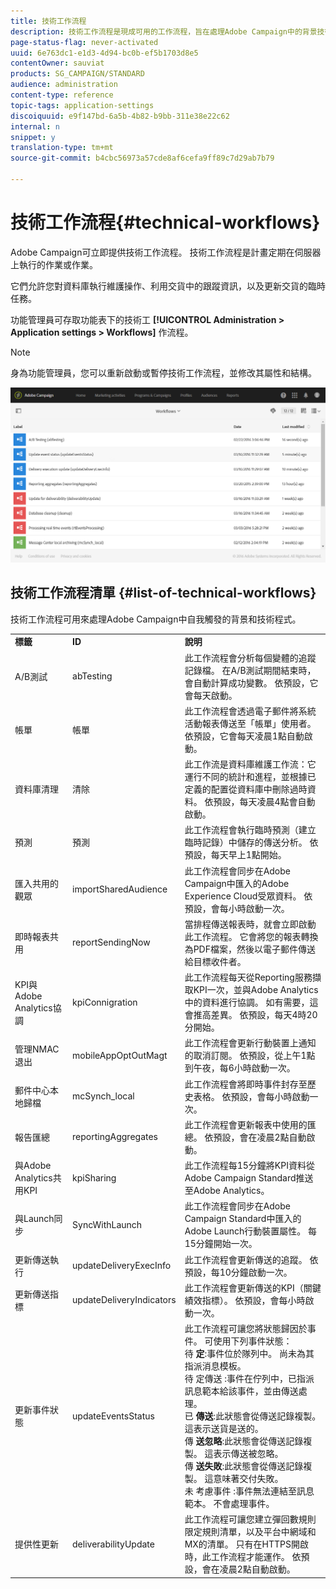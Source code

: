 ```yaml
---
title: 技術工作流程
description: 技術工作流程是現成可用的工作流程，旨在處理Adobe Campaign中的背景技術程式，以確保平台的正確行為。
page-status-flag: never-activated
uuid: 6e763dc1-e1d3-4d94-bc0b-ef5b1703d8e5
contentOwner: sauviat
products: SG_CAMPAIGN/STANDARD
audience: administration
content-type: reference
topic-tags: application-settings
discoiquuid: e9f147bd-6a5b-4b82-b9bb-311e38e22c62
internal: n
snippet: y
translation-type: tm+mt
source-git-commit: b4cbc56973a57cde8af6cefa9ff89c7d29ab7b79

---
```



# 技術工作流程{#technical-workflows}

Adobe Campaign可立即提供技術工作流程。 技術工作流程是計畫定期在伺服器上執行的作業或作業。

它們允許您對資料庫執行維護操作、利用交貨中的跟蹤資訊，以及更新交貨的臨時任務。

功能管理員可存取功能表下的技術工 **[!UICONTROL Administration > Application settings > Workflows]** 作流程。

>[!NOTE]
>
>身為功能管理員，您可以重新啟動或暫停技術工作流程，並修改其屬性和結構。

![](assets/technical_workflows.png)

## 技術工作流程清單 {#list-of-technical-workflows}

技術工作流程可用來處理Adobe Campaign中自我觸發的背景和技術程式。

<table> 
 <tbody> 
  <tr> 
   <td> <strong>標籤</strong><br /> </td> 
   <td> <strong>ID</strong><br /> </td> 
   <td> <strong>說明</strong><br /> </td> 
  </tr> 
  <tr> 
   <td> <span class="uicontrol">A/B測試</span><br /> </td> 
   <td> <span class="uicontrol">abTesting</span><br /> </td> 
   <td> 此工作流程會分析每個變體的追蹤記錄檔。 在A/B測試期間結束時，會自動計算成功變數。 依預設，它會每天啟動。<br /> </td> 
  </tr> 
  <tr> 
   <td> <span class="uicontrol">帳單</span><br /> </td> 
   <td> <span class="uicontrol">帳單</span><br /> </td> 
   <td> 此工作流程會透過電子郵件將系統活動報表傳送至「帳單」使用者。 依預設，它會每天凌晨1點自動啟動。<br /> </td> 
  </tr> 
  <tr> 
   <td> <span class="uicontrol">資料庫清理</span><br /> </td> 
   <td> <span class="uicontrol">清除</span><br /> </td> 
   <td> 此工作流是資料庫維護工作流：它運行不同的統計和進程，並根據已定義的配置從資料庫中刪除過時資料。 依預設，每天凌晨4點會自動啟動。<br /> </td> 
  </tr> 
  <tr> 
   <td> <span class="uicontrol">預測</span><br /> </td> 
   <td> <span class="uicontrol">預測</span><br /> </td> 
   <td> 此工作流程會執行臨時預測（建立臨時記錄）中儲存的傳送分析。 依預設，每天早上1點開始。 <br /> </td> 
  </tr> 
  <tr> 
   <td> <span class="uicontrol">匯入共用的觀眾</span><br /> </td> 
   <td> <span class="uicontrol">importSharedAudience</span><br /> </td> 
   <td> 此工作流程會同步在Adobe Campaign中匯入的Adobe Experience Cloud受眾資料。 依預設，會每小時啟動一次。<br /> </td> 
  </tr> 
  <tr> 
   <td> <span class="uicontrol">即時報表共用</span><br /> </td> 
   <td> <span class="uicontrol">reportSendingNow</span><br /> </td> 
   <td> 當排程傳送報表時，就會立即啟動此工作流程。 它會將您的報表轉換為PDF檔案，然後以電子郵件傳送給目標收件者。<br /> </td> 
  </tr> 
  <tr> 
   <td> <span class="uicontrol">KPI與Adobe Analytics協調</span><br /> </td> 
   <td> <span class="uicontrol">kpiConnigration</span><br /> </td> 
   <td> 此工作流程每天從Reporting服務擷取KPI一次，並與Adobe Analytics中的資料進行協調。 如有需要，這會推高差異。 依預設，每天4時20分開始。<br /> </td> 
  </tr> 
  <tr> 
   <td> <span class="uicontrol">管理NMAC退出</span><br /> </td> 
   <td> <span class="uicontrol">mobileAppOptOutMagt</span><br /> </td> 
   <td> 此工作流程會更新行動裝置上通知的取消訂閱。 依預設，從上午1點到午夜，每6小時啟動一次。<br /> </td> 
  </tr> 
  <tr> 
   <td> <span class="uicontrol">郵件中心本地歸檔</span><br /> </td> 
   <td> <span class="uicontrol">mcSynch_local</span><br /> </td> 
   <td> 此工作流程會將即時事件封存至歷史表格。 依預設，會每小時啟動一次。<br /> </td> 
  </tr> 
  <tr> 
   <td> <span class="uicontrol">報告匯總</span><br /> </td> 
   <td> <span class="uicontrol">reportingAggregates</span><br /> </td> 
   <td> 此工作流程會更新報表中使用的匯總。 依預設，會在凌晨2點自動啟動。<br /> </td> 
  </tr> 
  <tr> 
   <td> <span class="uicontrol">與Adobe Analytics共用KPI</span><br /> </td> 
   <td> <span class="uicontrol">kpiSharing</span><br /> </td> 
   <td> 此工作流程每15分鐘將KPI資料從Adobe Campaign Standard推送至Adobe Analytics。<br /> </td> 
  </tr> 
    </tr> 
   <tr> 
   <td> <span class="uicontrol">與Launch同步</span><br /> </td> 
   <td> <span class="uicontrol">SyncWithLaunch</span><br /> </td> 
   <td> 此工作流程會同步在Adobe Campaign Standard中匯入的Adobe Launch行動裝置屬性。 每15分鐘開始一次。<br /> </td> 
  </tr>
  <tr> 
   <td> <span class="uicontrol">更新傳送執行</span><br /> </td> 
   <td> <span class="uicontrol">updateDeliveryExecInfo</span><br /> </td> 
   <td> 此工作流程會更新傳送的追蹤。 依預設，每10分鐘啟動一次。<br /> </td> 
  </tr> 
  <tr> 
   <td> <span class="uicontrol">更新傳送指標</span><br /> </td> 
   <td> <span class="uicontrol">updateDeliveryIndicators</span><br /> </td> 
   <td> 此工作流程會更新傳送的KPI（關鍵績效指標）。 依預設，會每小時啟動一次。<br /> </td> 
  </tr> 
  <tr> 
   <td> <span class="uicontrol">更新事件狀態</span><br /> </td> 
   <td> <span class="uicontrol">updateEventsStatus</span><br /> </td> 
   <td> 此工作流程可讓您將狀態歸因於事件。 可使用下列事件狀態：<br /> 待 <strong>定</strong>:事件位於隊列中。 尚未為其指派消息模板。<br /> 待 <span class="uicontrol">定傳送</span> :事件在佇列中，已指派訊息範本給該事件，並由傳送處理。<br /> 已 <strong>傳送</strong>:此狀態會從傳送記錄複製。 這表示送貨是送的。<br /> 傳 <strong>送忽略</strong>:此狀態會從傳送記錄複製。 這表示傳送被忽略。<br /> 傳 <strong>送失敗</strong>:此狀態會從傳送記錄複製。 這意味著交付失敗。<br /> 未 <span class="uicontrol">考慮事件</span> :事件無法連結至訊息範本。 不會處理事件。<br /> </td> 
  </tr> 
  <tr> 
   <td> <span class="uicontrol">提供性更新</span><br /> </td> 
   <td> <span class="uicontrol">deliverabilityUpdate</span><br /> </td> 
   <td> 此工作流程可讓您建立彈回數規則限定規則清單，以及平台中網域和MX的清單。 只有在HTTPS開啟時，此工作流程才能運作。 依預設，會在凌晨2點自動啟動。<br /> </td> 
  </tr> 
 </tbody> 
</table>

